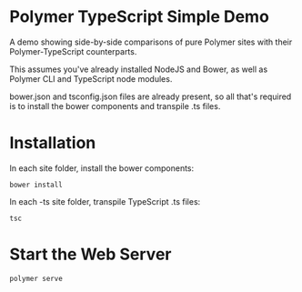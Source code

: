 # Polymer TypeScript Simple Demo

A demo showing side-by-side comparisons of pure Polymer sites with their Polymer-TypeScript counterparts.

This assumes you've already installed NodeJS and Bower, as well as Polymer CLI and TypeScript node modules.

bower.json and tsconfig.json files are already present, so all that's required is to install the bower components and transpile .ts files.


# Installation
In each site folder, install the bower components:
```
bower install
```

In each -ts site folder, transpile TypeScript .ts files:
```
tsc
```

# Start the Web Server
```
polymer serve
```